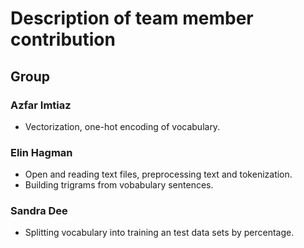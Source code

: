 # Description of team member contribution

## Group

### Azfar Imtiaz
* Vectorization, one-hot encoding of vocabulary.

### Elin Hagman

* Open and reading text files, preprocessing text and tokenization.
* Building trigrams from vobabulary sentences.

### Sandra Dee

* Splitting vocabulary into training an test data sets by percentage.
